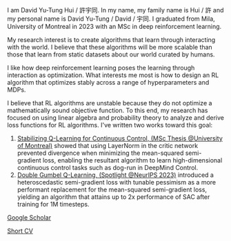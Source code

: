 I am David Yu-Tung Hui / 許宇同.  In my name, my family name is Hui / 許 and my personal name is David Yu-Tung / David / 宇同.
I graduated from Mila, University of Montreal in 2023 with an MSc in deep reinforcement learning.

My research interest is to create algorithms that learn through interacting with the world.
I believe that these algorithms will be more scalable than those that learn from static datasets about our world curated by humans.

I like how deep reinforcement learning poses the learning through interaction as optimization.
What interests me most is how to design an RL algorithm that optimizes stably across a range of hyperparameters and MDPs.

I believe that RL algorithms are unstable because they do not optimize a mathematically sound objective function.
To this end, my research has focused on using linear algebra and probability theory to analyze and derive loss functions for RL algorithms.
I've written two works toward this goal:
1. [Stabilizing Q-Learning for Continuous Control, (MSc Thesis @University of Montreal)](https://papyrus.bib.umontreal.ca/xmlui/bitstream/handle/1866/32085/Hui_David_Yu-Tung_2022_memoire.pdf?sequence=2) showed that using LayerNorm in the critic network prevented divergence when minimizing the mean-squared semi-gradient loss, enabling the resultant algorithm to learn high-dimensional continuous control tasks such as dog-run in DeepMind Control.
2. [Double Gumbel Q-Learning, (Spotlight @NeurIPS 2023)](https://openreview.net/forum?id=UdaTyy0BNB) introduced a heteroscedastic semi-gradient loss with tunable pessimism as a more performant replacement for the mean-squared semi-gradient loss, yielding an algorithm that attains up to 2x performance of SAC after training for 1M timesteps.


[Google Scholar](https://scholar.google.com/citations?user=pXHOdMwAAAAJ&hl=en)

[Short CV](https://dyth.github.io/CV_DavidYu_TungHui.pdf)
